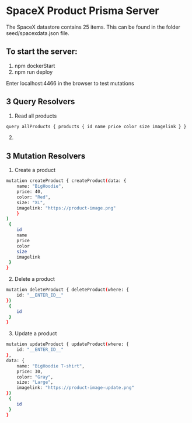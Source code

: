 # SpaceX Product Prisma Server
The SpaceX datastore contains 25 items. This can be found in the folder seed/spacexdata.json file.

## To start the server:
 1. npm dockerStart
 2. npm run deploy

Enter localhost:4466 in the browser to test mutations

## 3 Query Resolvers
1. Read all products
```bash
query allProducts { products { id name price color size imagelink } }
```
2. 

## 3 Mutation Resolvers

1. Create a product
```bash
mutation createProduct { createProduct(data: { 
    name: "BigHoodie",
    price: 40,
    color: "Red",
    size: "XL",
    imagelink: "https://product-image.png"
    }
)
 {
    id
    name
    price
    color
    size
    imagelink
 }
}
```

2. Delete a product
```bash
mutation deleteProduct { deleteProduct(where: {
    id: "__ENTER_ID__"
})
 {
    id
 }
}
```

3. Update a product
```bash
mutation updateProduct { updateProduct(where: {
    id: "__ENTER_ID__"
},
data: {
    name: "BigHoodie T-shirt",
    price: 30,
    color: "Gray",
    size: "Large",
    imagelink: "https://product-image-update.png"
})
 {
    id
 }
}
```

